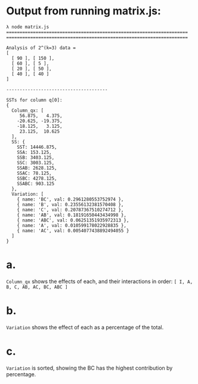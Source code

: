 # Output from running matrix.js:
```
λ node matrix.js
====================================================================
====================================================================

Analysis of 2^(k=3) data =
[
  [ 90 ], [ 150 ],
  [ 60 ], [ 5 ],
  [ 20 ], [ 50 ],
  [ 40 ], [ 40 ]
]

--------------------------------------

SSTs for column q[0]:
{
  Column_qx: [
     56.875,   4.375,
    -20.625, -19.375,
    -18.125,   3.125,
     23.125,  10.625
  ],
  SS: {
    SST: 14446.875,
    SSA: 153.125,
    SSB: 3403.125,
    SSC: 3003.125,
    SSAB: 2628.125,
    SSAC: 78.125,
    SSBC: 4278.125,
    SSABC: 903.125
  },
  Variation: [
    { name: 'BC', val: 0.2961280553752974 },
    { name: 'B', val: 0.23556132381570408 },
    { name: 'C', val: 0.20787367510274712 },
    { name: 'AB', val: 0.18191650443434998 },
    { name: 'ABC', val: 0.06251351935972313 },
    { name: 'A', val: 0.010599178022928835 },
    { name: 'AC', val: 0.0054077438892494055 }
  ]
}
```

# a.
`Column_qx` shows the effects of each, and their interactions in order: `[ I, A, B, C, AB, AC, BC, ABC ]`

# b.
`Variation` shows the effect of each as a percentage of the total.

# c.
`Variation` is sorted, showing the BC has the highest contribution by percentage.

